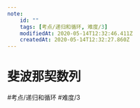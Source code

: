 ```yaml
---
note:
    id: ""
    tags: [考点/递归和循环, 难度/3]
    modifiedAt: 2020-05-14T12:32:46.411Z
    createdAt: 2020-05-14T12:32:27.860Z
---
```

# 斐波那契数列
#考点/递归和循环 #难度/3 